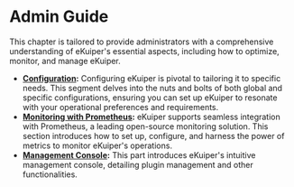 # Admin Guide

This chapter is tailored to provide administrators with a comprehensive understanding of eKuiper's essential aspects, including how to optimize, monitor, and manage eKuiper.

- **[Configuration](../configuration/configuration):** Configuring eKuiper is pivotal to tailoring it to specific needs. This segment delves into the nuts and bolts of both global and specific configurations, ensuring you can set up eKuiper to resonate with your operational preferences and requirements.
- **[Monitoring with Prometheus](./usage/monitor_with_prometheus.md):** eKuiper supports seamless integration with Prometheus, a leading open-source monitoring solution. This section introduces how to set up, configure, and harness the power of metrics to monitor eKuiper's operations.
- **[Management Console](./manager-ui/overview.md):** This part introduces eKuiper's intuitive management console, detailing plugin management and other functionalities. 
